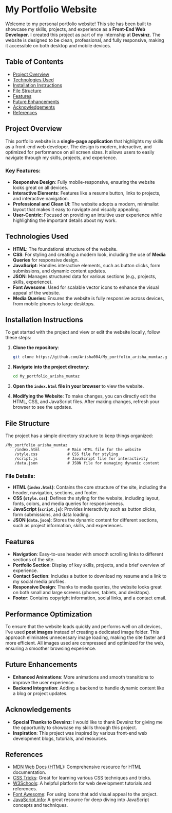 # My Portfolio Website

Welcome to my personal portfolio website! This site has been built to showcase my skills, projects, and experience as a **Front-End Web Developer**. I created this project as part of my internship at **Devsinz**. The website is designed to be clean, professional, and fully responsive, making it accessible on both desktop and mobile devices.

## Table of Contents

- [Project Overview](#project-overview)
- [Technologies Used](#technologies-used)
- [Installation Instructions](#installation-instructions)
- [File Structure](#file-structure)
- [Features](#features)
- [Future Enhancements](#future-enhancements)
- [Acknowledgements](#acknowledgements)
- [References](#references)

## Project Overview

This portfolio website is a **single-page application** that highlights my skills as a front-end web developer. The design is modern, interactive, and optimized for performance on all screen sizes. It allows users to easily navigate through my skills, projects, and experience.

### Key Features:
- **Responsive Design**: Fully mobile-responsive, ensuring the website looks great on all devices.
- **Interactive Elements**: Features like a resume button, links to projects, and interactive navigation.
- **Professional and Clean UI**: The website adopts a modern, minimalist layout that makes it easy to navigate and visually appealing.
- **User-Centric**: Focused on providing an intuitive user experience while highlighting the important details about my work.

## Technologies Used

- **HTML**: The foundational structure of the website.
- **CSS**: For styling and creating a modern look, including the use of **Media Queries** for responsive design.
- **JavaScript**: Handles interactive elements, such as button clicks, form submissions, and dynamic content updates.
- **JSON**: Manages structured data for various sections (e.g., projects, skills, experience).
- **Font Awesome**: Used for scalable vector icons to enhance the visual appeal of the website.
- **Media Queries**: Ensures the website is fully responsive across devices, from mobile phones to large desktops.

## Installation Instructions

To get started with the project and view or edit the website locally, follow these steps:

1. **Clone the repository**:
   ```bash
   git clone https://github.com/Arisha004/My_portfolio_arisha_mumtaz.git
   ```

2. **Navigate into the project directory**:
   ```bash
   cd My_portfolio_arisha_mumtaz
   ```

3. **Open the `index.html` file in your browser** to view the website.

4. **Modifying the Website**: To make changes, you can directly edit the HTML, CSS, and JavaScript files. After making changes, refresh your browser to see the updates.

## File Structure

The project has a simple directory structure to keep things organized:

```
/My_portfolio_arisha_mumtaz
    /index.html            # Main HTML file for the website
    /style.css             # CSS file for styling
    /script.js             # JavaScript file for interactivity
    /data.json             # JSON file for managing dynamic content
```

### File Details:

- **HTML (`index.html`)**: Contains the core structure of the site, including the header, navigation, sections, and footer.
- **CSS (`style.css`)**: Defines the styling for the website, including layout, fonts, colors, and media queries for responsiveness.
- **JavaScript (`script.js`)**: Provides interactivity such as button clicks, form submissions, and data loading.
- **JSON (`data.json`)**: Stores the dynamic content for different sections, such as project information, skills, and experiences.

## Features

- **Navigation**: Easy-to-use header with smooth scrolling links to different sections of the site.
- **Portfolio Section**: Display of key skills, projects, and a brief overview of experience.
- **Contact Section**: Includes a button to download my resume and a link to my social media profiles.
- **Responsive Design**: Thanks to media queries, the website looks great on both small and large screens (phones, tablets, and desktops).
- **Footer**: Contains copyright information, social links, and a contact email.

## Performance Optimization

To ensure that the website loads quickly and performs well on all devices, I've used **post images** instead of creating a dedicated image folder. This approach eliminates unnecessary image loading, making the site faster and more efficient. All images used are compressed and optimized for the web, ensuring a smoother browsing experience.

## Future Enhancements

- **Enhanced Animations**: More animations and smooth transitions to improve the user experience.
- **Backend Integration**: Adding a backend to handle dynamic content like a blog or project updates.

## Acknowledgements

- **Special Thanks to Devsinz**: I would like to thank Devsinz for giving me the opportunity to showcase my skills through this project.
- **Inspiration**: This project was inspired by various front-end web development blogs, tutorials, and resources.

## References

- [MDN Web Docs (HTML)](https://developer.mozilla.org/en-US/docs/Web/HTML): Comprehensive resource for HTML documentation.
- [CSS Tricks](https://css-tricks.com/): Great for learning various CSS techniques and tricks.
- [W3Schools](https://www.w3schools.com/): A helpful platform for web development tutorials and references.
- [Font Awesome](https://fontawesome.com/): For using icons that add visual appeal to the project.
- [JavaScript.info](https://javascript.info/): A great resource for deep diving into JavaScript concepts and techniques.
